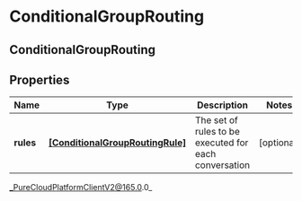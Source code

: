 # ConditionalGroupRouting

## ConditionalGroupRouting

## Properties

|Name | Type | Description | Notes|
|------------ | ------------- | ------------- | -------------|
| **rules** | [**[ConditionalGroupRoutingRule]**]([ConditionalGroupRoutingRule]) | The set of rules to be executed for each conversation | [optional] |



_PureCloudPlatformClientV2@165.0.0_
